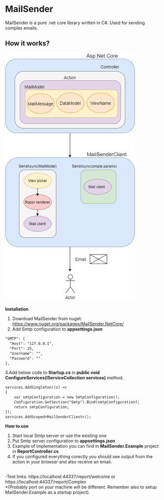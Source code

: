 # MailSender
MailSender is a pure .net core library written in C#. Used for sending complex emails.

**How it works?**
----------------
![MailSenderWorkflow](https://github.com/trytocatchme/MailSender/blob/master/MailSenderWorkflow.png)
<br />
<br />
**Installation**

1. Download MailSender from nuget: https://www.nuget.org/packages/MailSender.NetCore/
2. Add Smtp configuration to <b>appsettings.json</b>
```
"SMTP": {
  "Host": "127.0.0.1",
  "Port": 25,
  "Username": "",
  "Password": ""
},
```
3.Add below code to <b>Startup.cs</b> in <b>public void ConfigureServices(IServiceCollection services)</b> method.
```
services.AddSingleton((x) =>
{
    var smtpConfiguration = new SmtpConfiguration();
    Configuration.GetSection("Smtp").Bind(smtpConfiguration);
    return smtpConfiguration;
});
services.AddScoped<MailSenderClient>();

```

**How to use**
1. Start local Smtp server or use the existing one
2. Put Smtp server configuration to <b>appsettings.json</b>
3. Example of implementation you can find in <b>MailSender.Example</b> project in <b>ReportController.cs</b>
4. If you configured everything corectly you should see output from the action in your browser and also receive an email.
<br />
-Test links: https://localhost:44337/report/welcome or https://localhost:44337/report/Complex
<br />
*(Probably port on your machine will be different. Remember also to setup MailSender.Example as a startup project).



